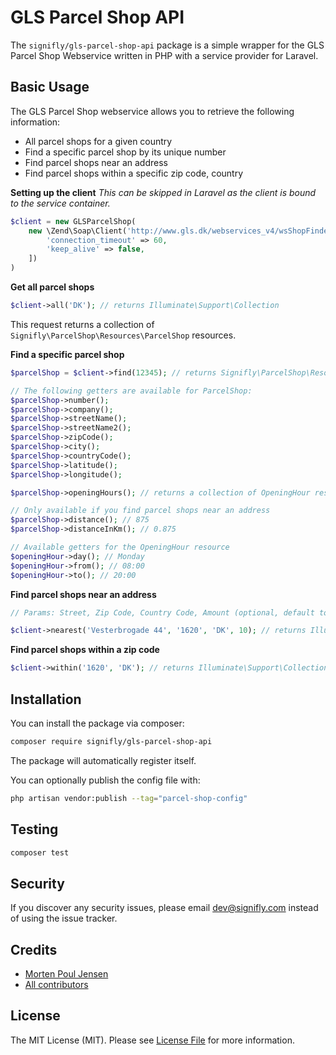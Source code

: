 # GLS Parcel Shop API

The `signifly/gls-parcel-shop-api` package is a simple wrapper for the GLS Parcel Shop Webservice written in PHP with a service provider for Laravel.

## Basic Usage

The GLS Parcel Shop webservice allows you to retrieve the following information:
- All parcel shops for a given country
- Find a specific parcel shop by its unique number
- Find parcel shops near an address
- Find parcel shops within a specific zip code, country

**Setting up the client**
*This can be skipped in Laravel as the client is bound to the service container.*

```php
$client = new GLSParcelShop(
    new \Zend\Soap\Client('http://www.gls.dk/webservices_v4/wsShopFinder.asmx?WSDL', [
        'connection_timeout' => 60,
        'keep_alive' => false,
    ])
)
```

**Get all parcel shops**

```php
$client->all('DK'); // returns Illuminate\Support\Collection
```

This request returns a collection of `Signifly\ParcelShop\Resources\ParcelShop` resources.

**Find a specific parcel shop**

```php
$parcelShop = $client->find(12345); // returns Signifly\ParcelShop\Resources\ParcelShop

// The following getters are available for ParcelShop:
$parcelShop->number();
$parcelShop->company();
$parcelShop->streetName();
$parcelShop->streetName2();
$parcelShop->zipCode();
$parcelShop->city();
$parcelShop->countryCode();
$parcelShop->latitude();
$parcelShop->longitude(); 

$parcelShop->openingHours(); // returns a collection of OpeningHour resources

// Only available if you find parcel shops near an address
$parcelShop->distance(); // 875
$parcelShop->distanceInKm(); // 0.875

// Available getters for the OpeningHour resource
$openingHour->day(); // Monday
$openingHour->from(); // 08:00
$openingHour->to(); // 20:00
```

**Find parcel shops near an address**

```php
// Params: Street, Zip Code, Country Code, Amount (optional, default to 5)

$client->nearest('Vesterbrogade 44', '1620', 'DK', 10); // returns Illuminate\Support\Collection
```

**Find parcel shops within a zip code**

```php
$client->within('1620', 'DK'); // returns Illuminate\Support\Collection
```

## Installation

You can install the package via composer:

```bash
composer require signifly/gls-parcel-shop-api
```

The package will automatically register itself.


You can optionally publish the config file with:

```bash
php artisan vendor:publish --tag="parcel-shop-config"
```

## Testing
```bash
composer test
```

## Security

If you discover any security issues, please email dev@signifly.com instead of using the issue tracker.

## Credits

- [Morten Poul Jensen](https://github.com/pactode)
- [All contributors](../../contributors)

## License

The MIT License (MIT). Please see [License File](LICENSE.md) for more information.
